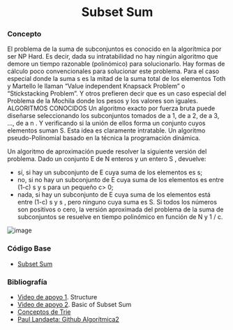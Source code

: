 <h1 align="center"> Subset Sum </h1>

### Concepto 

El problema de la suma de subconjuntos es conocido en la algorítmica por ser NP Hard. Es decir, dada su intratabilidad no hay ningún algoritmo que demore un tiempo razonable (polinómico) para solucionarlo. Hay formas de cálculo poco convencionales para solucionar este problema. Para el caso especial donde la suma s es la mitad de la suma total de los elementos Toth y Martello le llaman “Value independent Knapsack Problem” o “Stickstacking Problem”. Y otros prefieren decir que es un caso especial del Problema de la Mochila donde los pesos y los valores son iguales.
ALGORITMOS CONOCIDOS
Un algoritmo exacto por fuerza bruta puede diseñarse seleccionando los subconjuntos tomados de a 1, de a 2, de a 3, ..., de a n . Y verificando si la unión de ellos forma un conjunto cuyos elementos suman S. Esta idea es claramente intratable.
Un algoritmo pseudo-Polinomial basado en la técnica la programación dinámica.

Un algoritmo de aproximación puede resolver la siguiente versión del problema. Dado un conjunto E de N enteros y un entero S , devuelve:

- sí, si hay un subconjunto de E cuya suma de los elementos es s;
- no, si no hay un subconjunto de E cuya suma de los elementos es entre (1-c) s y s para un pequeño c> 0;
- nada, si hay un subconjunto de E cuya suma de los elementos está entre (1-c) s y s , pero ninguno cuya suma es S.
Si todos los números son positivos o cero, la versión aproximada del problema de la suma de subconjuntos se resuelve en tiempo polinómico en función de N y 1 / c.

![image](https://user-images.githubusercontent.com/90888080/196316939-d8ef2c13-a43f-4e60-a35d-8c7143a82e7d.png)

### Código Base
- [Subset Sum]()

### Bibliografía
- [Video de apoyo 1](https://www.youtube.com/watch?v=s6FhG--P7z0&t=1s). Structure
- [Video de apoyo 2](https://www.youtube.com/watch?v=kyLxTdsT8ws). Basic of Subset Sum
- [Conceptos de Trie](https://es.scribd.com/document/365684561/El-Subset-Sum-Problem)
- [Paul Landaeta: Github Algorítmica2](https://github.com/PaulLandaeta/algoritmica2/tree/master/contenido/Programacion%20Dinamica/Subset%20Sum)
